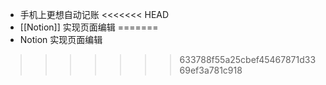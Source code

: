 - 手机上更想自动记账
<<<<<<< HEAD
- [[Notion]] 实现页面编辑
=======
- Notion 实现页面编辑
>>>>>>> 633788f55a25cbef45467871d3369ef3a781c918
